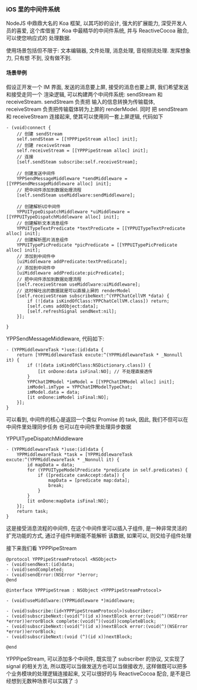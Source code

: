 ### iOS 里的中间件系统

NodeJS 中鼎鼎大名的 Koa 框架, 以其巧妙的设计, 强大的扩展能力, 深受开发人员的喜爱,
这个库借鉴了 Koa 中最精华的中间件系统, 并与 ReactiveCocoa 融合, 可以使您响应式的
处理数据.

使用场景包括但不限于: 文本编辑器, 文件处理, 消息处理, 音视频流处理. 发挥想象力, 只有想
不到, 没有做不到.

#### 场景举例

假设正开发一个 IM 界面, 发送的消息要上屏, 接受的消息也要上屏, 我们希望发送和接受走同一个
渲染逻辑, 可以构建两个中间件系统: sendStream 和 receiveStream. sendStream 负责把
输入的信息转换为传输载体, receiveStream 负责把传输载体转为上屏的 renderModel. 同时
把 sendStream 和 receiveStream 连接起来, 使其可以使用同一套上屏逻辑, 代码如下

```objc
- (void)connect {
    // 创建 sendStream
    self.sendSteam = [[YPPPipeStream alloc] init];
    // 创建 receiveStream
    self.receiveStream = [[YPPPipeStream alloc] init];
    // 连接
    [self.sendSteam subscribe:self.receiveStream];

    // 创建发送中间件
    YPPSendMessageMiddleware *sendMiddleware = [[YPPSendMessageMiddleware alloc] init];
    // 把中间件添加到数据处理流程
    [self.sendSteam useMiddlware:sendMiddleware];

    // 创建解析UI中间件
    YPPUITypeDispatchMiddleware *uiMiddleware = [[YPPUITypeDispatchMiddleware alloc] init];
    // 创建解析文本消息组件
    YPPUITypeTextPredicate *textPredicate = [[YPPUITypeTextPredicate alloc] init];
    // 创建解析图片消息组件
    YPPUITypePicPredicate *picPredicate = [[YPPUITypePicPredicate alloc] init];
    // 添加到中间件中
    [uiMiddleware addPredicate:textPredicate];
    // 添加到中间件中
    [uiMiddleware addPredicate:picPredicate];
    // 把中间件添加到数据处理流程
    [self.receiveStream useMiddlware:uiMiddleware];
    // 这时候吐出的数据就是可以直接上屏的 renderModel
    [self.receiveStream subscribeNext:^(YPPChatCellVM *data) {
        if (![data isKindOfClass:YPPChatCellVM.class]) return;
        [self.cvms addObject:data];
        [self.refreshSignal sendNext:nil];
    }];

}
```

YPPSendMessageMiddleware, 代码如下:

```objc
- (YPPMiddlewareTask *)use:(id)data {
    return [YPPMiddlewareTask excute:^(YPPMiddlewareTask * _Nonnull it) {
        if (![data isKindOfClass:NSDictionary.class]) {
            [it onDone:data isFinal:NO]; // 不处理直接透传
        }
        YPPChatIMModel *imModel = [[YPPChatIMModel alloc] init];
        imModel.imType = YPPChatIMModelTypeChat;
        imModel.data = data;
        [it onDone:imModel isFinal:NO];
    }];
}
```

可以看到, 中间件的核心是返回一个类似 Promise 的 task, 因此, 我们不但可以在中间件里处理同步任务
也可以在中间件里处理异步数据

YPPUITypeDispatchMiddleware

```objc
- (YPPMiddlewareTask *)use:(id)data {
    YPPMiddlewareTask *task = [YPPMiddlewareTask excute:^(YPPMiddlewareTask * _Nonnull it) {
        id mapData = data;
        for (YPPUITypeModelPredicate *predicate in self.predicates) {
            if ([predicate canAccept:data]) {
                mapData = [predicate map:data];
                break;
            }
        }
        [it onDone:mapData isFinal:NO];
    }];
    return task;
}
```

这是接受消息流程的中间件, 在这个中间件里可以插入子组件, 是一种非常灵活的扩充功能的方式, 通过子组件判断能不能解析
该数据, 如果可以, 则交给子组件处理

接下来我们看 YPPPipeStream

```objc
@protocol YPPPipeStreamProtocol <NSObject>
- (void)sendNext:(id)data;
- (void)sendCompleted;
- (void)sendError:(NSError *)error;
@end

@interface YPPPipeStream : NSObject <YPPPipeStreamProtocol>

- (void)useMiddlware:(YPPMiddleware *)middleware;

- (void)subscribe:(id<YPPPipeStreamProtocol>)subscriber;
- (void)subscribeNext:(void(^)(id x))nextBlock error:(void(^)(NSError *error))errorBlock complete:(void(^)(void))completeBlock;
- (void)subscribeNext:(void(^)(id x))nextBlock error:(void(^)(NSError *error))errorBlock;
- (void)subscribeNext:(void (^)(id x))nextBlock;

@end
```

YPPPipeStream, 可以添加多个中间件, 既实现了 subscriber 的协议, 又实现了 signal 的相关方法, 所以既可以当做发送方也可以当做接收方,
这样做既可以把多个业务模块的处理逻辑连接起来, 又可以很好的与 ReactiveCocoa 配合, 是不是已经想到无数种场景可以实践了 :)
